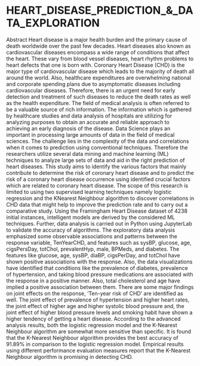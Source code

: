 # HEART_DISEASE_PREDICTION_&_DATA_EXPLORATION
Abstract
Heart disease is a major health burden and the primary cause of death worldwide over the past few decades. Heart diseases also known as cardiovascular diseases encompass a wide range of conditions that affect the heart. These vary from blood vessel diseases, heart rhythm problems to heart defects that one is born with. Coronary Heart Disease (CHD) is the major type of cardiovascular disease which leads to the majority of death all around the world. Also, healthcare expenditures are overwhelming national and corporate spending plans due to asymptomatic diseases including cardiovascular diseases. Therefore, there is an urgent need for early detection and treatment of such diseases to reduce the death rates as well as the health expenditure. The field of medical analysis is often referred to be a valuable source of rich information. The information which is gathered by healthcare studies and data analysis of hospitals are utilizing for analyzing purposes to obtain an accurate and reliable approach to achieving an early diagnosis of the disease. Data Science plays an important in processing large amounts of data in the field of medical sciences. The challenge lies in the complexity of the data and correlations when it comes to prediction using conventional techniques. Therefore the researchers utilize several data mining and machine learning (ML) techniques to analyze large sets of data and aid in the right prediction of heart diseases. This study aims to identify the various factors that mainly contribute to determine the risk of coronary heart disease and to predict the risk of a coronary heart disease occurrence using identified crucial factors which are related to coronary heart disease. The scope of this research is limited to using two supervised learning techniques namely logistic regression and the KNearest Neighbour algorithm to discover correlations in CHD data that might help to improve the prediction rate and to carry out a comparative study. Using the Framingham Heart Disease dataset of 4238 initial instances, intelligent models are derived by the considered ML techniques. Further, data analysis is carried out in Python using JupyterLab to validate the accuracy of algorithms. The exploratory data analysis emphasized some observable associations and patterns between the response variable, TenYearCHD, and features such as sysBP, glucose, age, cigsPersDay, totChol, prevalentHyp, male, BPMeds, and diabetes. The features like glucose, age, sysBP, diaBP, cigsPerDay, and totChol have shown positive associations with the response. Also, the data visualizations have identified that conditions like the prevalence of diabetes, prevalence of hypertension, and taking blood pressure medications are associated with the response in a positive manner. Also, total cholesterol and age have implied a positive association between them. There are some major findings on joint effects on the response, ‘Ten-year risk of CHD’ are identified as well. The joint effect of prevalence of hypertension and higher heart rates, the joint effect of higher age and higher systolic blood pressure and, the joint effect of higher blood pressure levels and smoking habit have shown a higher tendency of getting a heart disease. According to the advanced analysis results, both the logistic regression model and the K-Nearest Neighbour algorithm are somewhat more sensitive than specific. It is found that the K-Nearest Neighbour algorithm provides the best accuracy of 91.89% in comparison to the logistic regression model. Empirical results using different performance evaluation measures report that the K-Nearest Neighbour algorithm is promising in detecting CHD.


